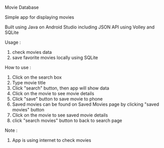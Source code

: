 Movie Database

Simple app for displaying movies

Built using Java on Android Studio
including JSON API using Volley and SQLite

Usage : 
  1. check movies data
  2. save favorite movies locally using SQLite
  
How to use : 
  1. Click on the search box
  2. Type movie title
  3. Click "search" button, then app will show data
  4. Click on the movie to see movie details
  5. Click "save" button to save movie to phone
  6. Saved movies can be found on Saved Movies page by clicking "saved movies" button
  7. Click on the movie to see saved movie details
  8. click "search movies" button to back to search page
  
Note : 
  1. App is using internet to check movies

